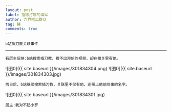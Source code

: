 ```yaml
---
layout: post
label: 指哪打哪的海军
author: 六界吃瓜群众
tag: 锤
comments: true
---
```


    b站插刀教关联事件

---

    有层主反映:b站搜索插刀教，搜不出邓伦的视频，却在相关里有他。

![图0]({{ site.baseurl }}/images/301834304.png)
![图0]({{ site.baseurl }}/images/301834303.jpg)

    两日后，b站继续搜索插刀教，关联里不仅有他，还带上他前同事的名字。

![图0]({{ site.baseurl }}/images/301834301.jpg)

    层主:我对不起小罗